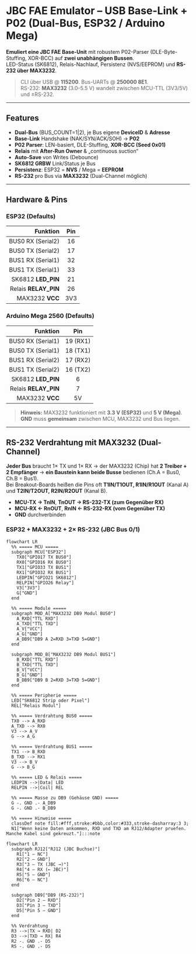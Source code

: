 # JBC FAE Emulator – USB Base-Link + P02 (Dual-Bus, ESP32 / Arduino Mega)

**Emuliert eine JBC FAE Base-Unit** mit robustem P02-Parser (DLE-Byte-Stuffing, XOR-BCC) auf **zwei unabhängigen Bussen**.  
LED-Status (SK6812), Relais-Nachlauf, Persistenz (NVS/EEPROM) und **RS-232 über MAX3232**.

> CLI über USB @ **115200**. Bus-UARTs @ **250000 8E1**.  
> RS-232: **MAX3232** (3.0–5.5 V) wandelt zwischen MCU-TTL (3V3/5V) und ±RS-232.

---

## Features

- **Dual-Bus** (BUS_COUNT=1|2), je Bus eigene **DeviceID** & **Adresse**
- **Base-Link** Handshake (NAK/SYN/ACK/SOH) → **P02**
- **P02 Parser**: LEN-basiert, DLE-Stuffing, **XOR-BCC (Seed 0x01)**
- **Relais** mit **After-Run Owner** & „continuous suction“
- **Auto-Save** von Writes (Debounce)
- **SK6812 GRBW** Link/Status je Bus
- **Persistenz**: ESP32 = **NVS** / Mega = **EEPROM**
- **RS-232** pro Bus via **MAX3232** (Dual-Channel möglich)

---

## Hardware & Pins

### ESP32 (Defaults)

| Funktion              | Pin |
|----------------------:|:---:|
| BUS0 RX (Serial2)     | 16  |
| BUS0 TX (Serial2)     | 17  |
| BUS1 RX (Serial1)     | 32  |
| BUS1 TX (Serial1)     | 33  |
| SK6812 **LED_PIN**    | 21  |
| Relais **RELAY_PIN**  | 26  |
| MAX3232 **VCC**       | 3V3 |

### Arduino Mega 2560 (Defaults)

| Funktion              | Pin |
|----------------------:|:---:|
| BUS0 RX (Serial1)     | 19 (RX1) |
| BUS0 TX (Serial1)     | 18 (TX1) |
| BUS1 RX (Serial2)     | 17 (RX2) |
| BUS1 TX (Serial2)     | 16 (TX2) |
| SK6812 **LED_PIN**    | 6   |
| Relais **RELAY_PIN**  | 7   |
| MAX3232 **VCC**       | 5V  |

> **Hinweis:** MAX3232 funktioniert mit **3.3 V (ESP32)** und **5 V (Mega)**.  
> **GND** muss **gemeinsam** zwischen MCU, MAX3232 und Bus liegen.

---

## RS-232 Verdrahtung mit MAX3232 (Dual-Channel)

**Jeder Bus** braucht 1× TX und 1× RX → der MAX3232 (Chip) hat **2 Treiber + 2 Empfänger** → **ein Baustein kann beide Busse** bedienen (Ch.A = Bus0, Ch.B = Bus1).  
Bei Breakout-Boards heißen die Pins oft **T1IN/T1OUT, R1IN/R1OUT** (Kanal A) und **T2IN/T2OUT, R2IN/R2OUT** (Kanal B).

- **MCU-TX → TnIN**, **TnOUT → RS-232-TX (zum Gegenüber RX)**
- **MCU-RX ← RnOUT**, **RnIN  ← RS-232-RX (vom Gegenüber TX)**
- **GND** durchverbinden

### ESP32 + MAX3232 + 2× RS-232 (JBC Bus 0/1)

```mermaid
flowchart LR
  %% ===== MCU =====
  subgraph MCU["ESP32"]
    TX0["GPIO17 TX BUS0"]
    RX0["GPIO16 RX BUS0"]
    TX1["GPIO33 TX BUS1"]
    RX1["GPIO32 RX BUS1"]
    LEDPIN["GPIO21 SK6812"]
    RELPIN["GPIO26 Relay"]
    V3["3V3"]
    G["GND"]
  end

  %% ===== Module =====
  subgraph MOD_A["MAX3232 DB9 Modul BUS0"]
    A_RXD["TTL RXD"]
    A_TXD["TTL TXD"]
    A_V["VCC"]
    A_G["GND"]
    A_DB9["DB9 A 2=RXD 3=TXD 5=GND"]
  end

  subgraph MOD_B["MAX3232 DB9 Modul BUS1"]
    B_RXD["TTL RXD"]
    B_TXD["TTL TXD"]
    B_V["VCC"]
    B_G["GND"]
    B_DB9["DB9 B 2=RXD 3=TXD 5=GND"]
  end

  %% ===== Peripherie =====
  LED["SK6812 Strip oder Pixel"]
  REL["Relais Modul"]

  %% ===== Verdrahtung BUS0 =====
  TX0 --> A_RXD
  A_TXD --> RX0
  V3 --> A_V
  G --> A_G

  %% ===== Verdrahtung BUS1 =====
  TX1 --> B_RXD
  B_TXD --> RX1
  V3 --> B_V
  G --> B_G

  %% ===== LED & Relais =====
  LEDPIN -->|Data| LED
  RELPIN -->|Coil| REL

  %% ===== Masse zu DB9 (Gehäuse GND) =====
  G -. GND .- A_DB9
  G -. GND .- B_DB9

  %% ===== Hinweise =====
  classDef note fill:#fff,stroke:#bbb,color:#333,stroke-dasharray:3 3;
  N1["Wenn keine Daten ankommen, RXD und TXD am RJ12/Adapter pruefen. Manche Kabel sind gekreuzt."]:::note

flowchart LR
  subgraph RJ12["RJ12 (JBC Buchse)"]
    R1["1 — NC"]
    R2["2 — GND"]
    R3["3 — TX (JBC →)"]
    R4["4 — RX (← JBC)"]
    R5["5 — GND"]
    R6["6 — NC"]
  end

  subgraph DB9["DB9 (RS-232)"]
    D2["Pin 2 — RXD"]
    D3["Pin 3 — TXD"]
    D5["Pin 5 — GND"]
  end

  %% Verdrahtung
  R3 -->|TX → RXD| D2
  D3 -->|TXD → RX| R4
  R2 -. GND .- D5
  R5 -. GND .- D5
